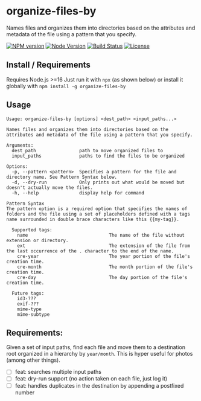# organize-files-by

Names files and organizes them into directories based on the attributes and metadata of the file using a pattern that you specify.

[![NPM version](https://img.shields.io/npm/v/organize-files-by.svg)](https://www.npmjs.com/package/organize-files-by)
[![Node Version](https://img.shields.io/node/v/organize-files-by.svg)](https://github.com/activescott/files-and-folders)
[![Build Status](https://github.com/activescott/files-and-folders/workflows/organize-files-by-build/badge.svg?branch=main)](https://github.com/activescott/files-and-folders/actions?query=workflow%3Aorganize-files-by-build)
[![License](https://img.shields.io/github/license/activescott/files-and-folders.svg)](https://github.com/activescott/files-and-folders/blob/master/LICENSE)

## Install / Requirements

Requires Node.js >=16
Just run it with `npx` (as shown below) or install it globally with `npm install -g organize-files-by`

## Usage

```
Usage: organize-files-by [options] <dest_path> <input_paths...>

Names files and organizes them into directories based on the attributes and metadata of the file using a pattern that you specify.

Arguments:
  dest_path                path to move organized files to
  input_paths              paths to find the files to be organized

Options:
  -p, --pattern <pattern>  Specifies a pattern for the file and directory name. See Pattern Syntax below.
  -d, --dry-run            Only prints out what would be moved but doesn't actually move the files.
  -h, --help               display help for command

Pattern Syntax
The pattern option is a required option that specifies the names of folders and the file using a set of placeholders defined with a tags name surrounded in double brace characters like this {{my-tag}}.

  Supported tags:
    name                              The name of the file without extension or directory.
    ext                               The extension of the file from the last occurrence of the . character to the end of the name.
    cre-year                          The year portion of the file's creation time.
    cre-month                         The month portion of the file's creation time.
    cre-day                           The day portion of the file's creation time.

  Future tags:
    id3-???
    exif-???
    mime-type
    mime-subtype
```

## Requirements:

Given a set of input paths, find each file and move them to a destination root organized in a hierarchy by `year/month`. This is hyper useful for photos (among other things).

- [ ] feat: searches multiple input paths
- [ ] feat: dry-run support (no action taken on each file, just log it)
- [ ] feat: handles duplicates in the destination by appending a postfixed number

